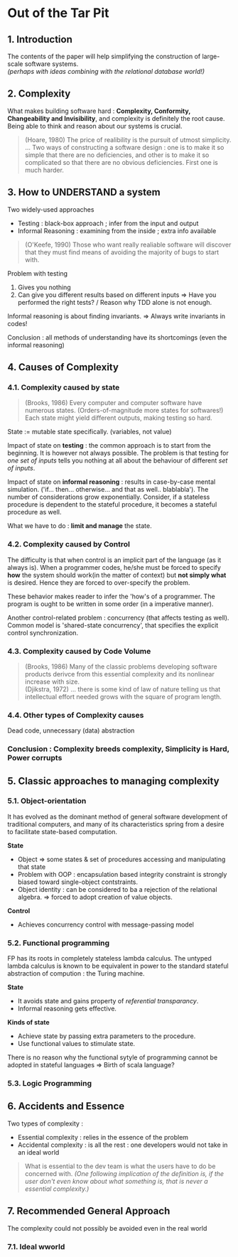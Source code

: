 # Out of the Tar Pit


## 1. Introduction 

The contents of the paper will help simplifying the construction of large-scale software systems.   
*(perhaps with ideas combining with the relational database world!)*


## 2. Complexity

What makes building software hard : **Complexity, Conformity, Changeability and Invisibility**, and complexity is definitely the root cause. Being able to think and reason about our systems is crucial. 

> (Hoare, 1980) The price of realibility is the pursuit of utmost simplicity. ... Two ways of constructing a software design : one is to make it so simple that there are no deficiencies, and other is to make it so complicated so that there are no obvious deficiencies. First one is much harder.


## 3. How to UNDERSTAND a system

Two widely-used approaches
- Testing : black-box approach ; infer from the input and output
- Informal Reasoning : examining from the inside ; extra info available

> (O'Keefe, 1990) Those who want really realiable software will discover that they must find means of avoiding the majority of bugs to start with.

Problem with testing
1. Gives you nothing
2. Can give you different results based on different inputs
=> Have you performed the right tests? / Reason why TDD alone is not enough.

Informal reasoning is about finding invariants. => Always write invariants in codes!

Conclusion : all methods of understanding have its shortcomings (even the informal reasoning)


## 4. Causes of Complexity

### 4.1. Complexity caused by state

> (Brooks, 1986) Every computer and computer software have numerous states. (Orders-of-magnitude more states for softwares!) Each state might yield different outputs, making testing so hard.

State := mutable state specifically. (variables, not value)

Impact of state on **testing** : the common approach is to start from the beginning. It is however not always possible. The problem is that testing for *one set of inputs* tells you nothing at all about the behaviour of different *set of inputs*.

Impact of state on **informal reasoning** : results in case-by-case mental simulation. ('if... then... otherwise... and that as well.. blablabla'). The number of considerations grow exponentially. Consider, if a stateless procedure is dependent to the stateful procedure, it becomes a stateful procedure as well.

What we have to do : **limit and manage** the state.

### 4.2. Complexity caused by Control

The difficulty is that when control is an implicit part of the language (as it always is). When a programmer codes, he/she must be forced to specify **how** the system should work(in the matter of context) but **not simply what** is desired. Hence they are forced to over-specify the problem. 

These behavior makes reader to infer the 'how's of a programmer. The program is ought to be written in some order (in a imperative manner).

Another control-related problem : concurrency (that affects testing as well). Common model is 'shared-state concurrency', that specifies the explicit control synchronization.

### 4.3. Complexity caused by Code Volume

> (Brooks, 1986) Many of the classic problems developing software products derivce from this essential complexity and its nonlinear increase with size.  
> (Djikstra, 1972) ... there is some kind of law of nature telling us that intellectual effort needed grows with the square of program length. 

### 4.4. Other types of Complexity causes

Dead code, unnecessary (data) abstraction

### Conclusion : Complexity breeds complexity, Simplicity is Hard, Power corrupts

## 5. Classic approaches to managing complexity

### 5.1. Object-orientation

It has evolved as the dominant method of general software development of traditional computers, and many of its characteristics spring from a desire to facilitate state-based computation.

**State**
- Object => some states & set of procedures accessing and manipulating that state
- Problem with OOP : encapsulation based integrity constraint is strongly biased toward single-object contstraints. 
- Object identity : can be considered to ba a rejection of the relational algebra. => forced to adopt creation of value objects.

**Control**
- Achieves concurrency control with message-passing model

### 5.2. Functional programming

FP has its roots in completely stateless lambda calculus. The untyped lambda calculus is known to be equivalent in power to the standard stateful abstraction of compution : the Turing machine.

**State**
- It avoids state and gains property of *referential transparancy*.
- Informal reasoning gets effective.

**Kinds of state**
- Achieve state by passing extra parameters to the procedure. 
- Use functional values to stimulate state.

There is no reason why the functional sytyle of programming cannot be adopted in stateful languages => Birth of scala language?

### 5.3. Logic Programming


## 6. Accidents and Essence

Two types of complexity :
- Essential complexity : relies in the essence of the problem
- Accidental complexity : is all the rest : one developers would not take in an ideal world

> What is essential to the dev team is what the users have to do be concerned with.
*(One following implication of the definition is, if the user don't even know about what something is, that is never a essential complexity.)*

 
## 7. Recommended General Approach

The complexity could not possibly be avoided even in the real world

### 7.1. Ideal wworld

### 
